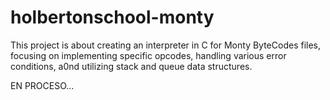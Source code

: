 # holbertonschool-monty
 This project is about creating an interpreter in C for Monty ByteCodes files, focusing on implementing specific opcodes, handling various error conditions, a0nd utilizing stack and queue data structures.

EN PROCESO...
